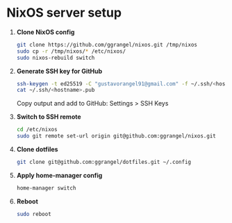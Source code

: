 # NixOS server setup

1. **Clone NixOS config**
   ```bash
   git clone https://github.com/ggrangel/nixos.git /tmp/nixos
   sudo cp -r /tmp/nixos/* /etc/nixos/
   sudo nixos-rebuild switch
   ```

2. **Generate SSH key for GitHub**
   ```bash
   ssh-keygen -t ed25519 -C "gustavorangel91@gmail.com" -f ~/.ssh/<hostname>
   cat ~/.ssh/<hostname>.pub
   ```
   Copy output and add to GitHub: Settings > SSH Keys

3. **Switch to SSH remote**
   ```bash
   cd /etc/nixos
   sudo git remote set-url origin git@github.com:ggrangel/nixos.git
   ```

4. **Clone dotfiles**
   ```bash
   git clone git@github.com:ggrangel/dotfiles.git ~/.config
   ```

5. **Apply home-manager config**
   ```bash
   home-manager switch
   ```

6. **Reboot**
   ```bash
   sudo reboot
   ```
